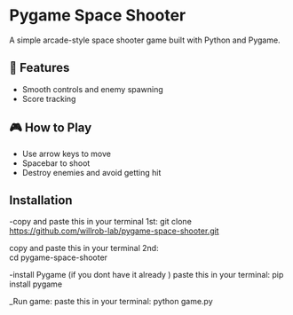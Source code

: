 # Pygame Space Shooter

A simple arcade-style space shooter game built with Python and Pygame.

## 🚀 Features
- Smooth controls and enemy spawning
- Score tracking
  

## 🎮 How to Play
- Use arrow keys to move
- Spacebar to shoot
- Destroy enemies and avoid getting hit

## Installation 
-copy and paste this in your terminal 1st: 
      git clone https://github.com/willrob-lab/pygame-space-shooter.git

copy and paste this in your terminal 2nd:  
   cd pygame-space-shooter

-install Pygame (if you dont have it already )
paste this in your terminal: pip install pygame

_Run game:
paste this in your terminal:    python game.py



